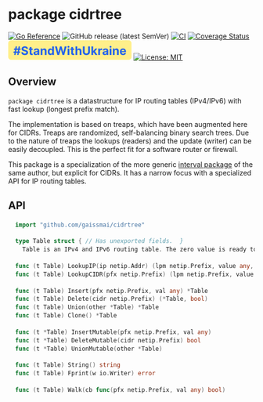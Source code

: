 # package cidrtree
[![Go Reference](https://pkg.go.dev/badge/github.com/gaissmai/cidrtree.svg)](https://pkg.go.dev/github.com/gaissmai/cidrtree#section-documentation)
![GitHub release (latest SemVer)](https://img.shields.io/github/v/release/gaissmai/cidrtree)
[![CI](https://github.com/gaissmai/cidrtree/actions/workflows/go.yml/badge.svg)](https://github.com/gaissmai/cidrtree/actions/workflows/go.yml)
[![Coverage Status](https://coveralls.io/repos/github/gaissmai/cidrtree/badge.svg)](https://coveralls.io/github/gaissmai/cidrtree)
[![Stand With Ukraine](https://raw.githubusercontent.com/vshymanskyy/StandWithUkraine/main/badges/StandWithUkraine.svg)](https://stand-with-ukraine.pp.ua)
[![License: MIT](https://img.shields.io/badge/License-MIT-yellow.svg)](https://opensource.org/licenses/MIT)

## Overview

`package cidrtree` is a datastructure for IP routing tables (IPv4/IPv6) with fast lookup (longest prefix match).

The implementation is based on treaps, which have been augmented here for CIDRs. Treaps are randomized, self-balancing binary search trees. Due to the nature of treaps the lookups (readers) and the update (writer) can be easily decoupled. This is the perfect fit for a software router or firewall.

This package is a specialization of the more generic [interval package] of the same author,
but explicit for CIDRs. It has a narrow focus with a specialized API for IP routing tables.

[interval package]: https://github.com/gaissmai/interval

## API
```go
  import "github.com/gaissmai/cidrtree"

  type Table struct { // Has unexported fields.  }
    Table is an IPv4 and IPv6 routing table. The zero value is ready to use.

  func (t Table) LookupIP(ip netip.Addr) (lpm netip.Prefix, value any, ok bool)
  func (t Table) LookupCIDR(pfx netip.Prefix) (lpm netip.Prefix, value any, ok bool)

  func (t Table) Insert(pfx netip.Prefix, val any) *Table
  func (t Table) Delete(cidr netip.Prefix) (*Table, bool)
  func (t Table) Union(other *Table) *Table
  func (t Table) Clone() *Table

  func (t *Table) InsertMutable(pfx netip.Prefix, val any)
  func (t *Table) DeleteMutable(cidr netip.Prefix) bool
  func (t *Table) UnionMutable(other *Table)

  func (t Table) String() string
  func (t Table) Fprint(w io.Writer) error

  func (t Table) Walk(cb func(pfx netip.Prefix, val any) bool)
```
